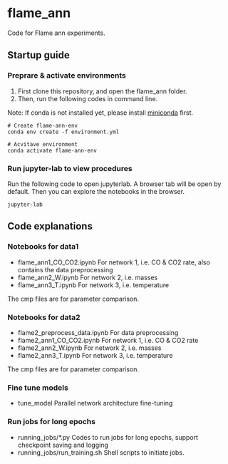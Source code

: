 # flame_ann

Code for Flame ann experiments.
## Startup guide
### Preprare & activate environments
1. First clone this repository, and open the flame_ann folder.
2. Then, run the following codes in command line. 

Note: If conda is not installed yet, please install [miniconda](https://docs.conda.io/projects/conda/en/latest/user-guide/install/linux.html) first.
```shell
# Create flame-ann-env
conda env create -f environment.yml

# Acvitave environment
conda activate flame-ann-env
```

### Run jupyter-lab to view procedures
Run the following code to open jupyterlab. A browser tab will be open by default. Then you can explore the notebooks in the browser. 
```shell
jupyter-lab
```

## Code explanations

### Notebooks for data1          
- flame_ann1_CO_CO2.ipynb   For network 1, i.e. CO & CO2 rate, also contains the data preprocessing
- flame_ann2_W.ipynb        For network 2, i.e. masses
- flame_ann3_T.ipynb        For network 3, i.e. temperature

The cmp files are for parameter comparison.

### Notebooks for data2
- flame2_preprocess_data.ipynb  For data preprocessing
- flame2_ann1_CO_CO2.ipynb      For network 1, i.e. CO & CO2 rate  
- flame2_ann2_W.ipynb           For network 2, i.e. masses
- flame2_ann3_T.ipynb           For network 3, i.e. temperature

The cmp files are for parameter comparison.

### Fine tune models
- tune_model  Parallel network architecture fine-tuning

### Run jobs for long epochs
- running_jobs/*.py               Codes to run jobs for long epochs, support checkpoint saving and logging
- running_jobs/run_training.sh    Shell scripts to initiate jobs.
